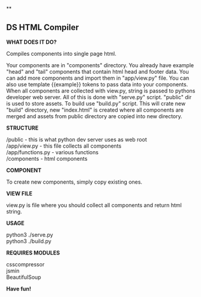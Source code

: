 **

## DS HTML Compiler

**WHAT DOES IT DO?**

Compiles components into single page html.

Your components are in "components" directory. You already have example "head" and "tail" components that contain html head and footer data. You can add more components and import them in "app/view.py" file. You can also use template {{example}} tokens to pass data into your components. When all components are collected with view.py, string is passed to pythons developer web server. All of this is done with "serve.py" script. "public" dir is used to store assets. To build use "build.py" script. This will crate new "build" directory, new "index.html" is created where all components are merged and assets from public directory are copied into new directory.

**STRUCTURE**

/public - this is what python dev server uses as web root    
/app/view.py - this file collects all components    
/app/functions.py - various functions    
/components - html components    

**COMPONENT**

To create new components, simply copy existing ones.

**VIEW FILE**

view.py is file where you should collect all components and return html string.

**USAGE**

python3 ./serve.py     
python3 ./build.py     


**REQUIRES MODULES**

csscompressor     
jsmin     
BeautifulSoup    

**Have fun!**
